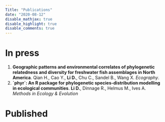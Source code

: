 ```yaml
---
Title: "Publications"
date: "2020-08-12"
disable_mathjax: true
disable_highlight: true
disable_comments: true
---
```

<center>
<a target="_blank" href="https://scholar.google.com/citations?user=0I2wXJQAAAAJ&hl=en"><i class="ai ai-google-scholar ai-2x"></i></a> 
<a target="_blank" href="https://www.researchgate.net/profile/Daijiang_Li"><i class="ai ai-researchgate ai-2x"></i></a> 
<a target="_blank" href="https://publons.com/a/719613/"><i class="ai ai-publons ai-2x"></i></a>
</center>

# In press

<ol>
<li> <b>Geographic patterns and environmental correlates of phylogenetic relatedness and diversity for freshwater fish assemblages in North America</b>. Qian H., Cao Y., <b>Li D.</b>, Chu C., Sandel B., Wang X. <i>Ecography</i>. <span class="doi link badge">
    <a href="https://onlinelibrary.wiley.com/doi/full/10.1111/ecog.05280" target="_blank" title="Text through DOI"><i
            class="ai ai-doi"></i></a>
</span> </li>

<li> <b>`phyr`: An R package for phylogenetic species-distribution modelling in ecological communities</b>. <b>Li D.</b>, Dinnage R., Helmus M., Ives A. <i>Methods in Ecology & Evolution</i> </li>
</ol>

# Published
